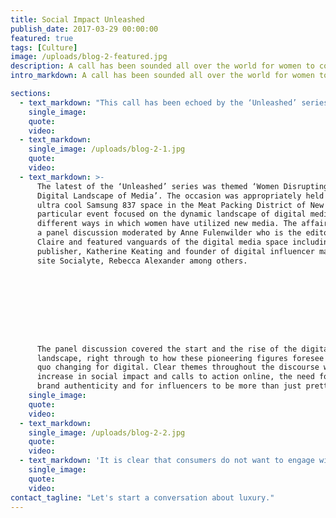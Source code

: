 ```yaml
---
title: Social Impact Unleashed
publish_date: 2017-03-29 00:00:00
featured: true
tags: [Culture]
image: /uploads/blog-2-featured.jpg
description: A call has been sounded all over the world for women to come together and to start disrupting spaces and changing the way we traditionally view media channels.​
intro_markdown: A call has been sounded all over the world for women to come together and to start disrupting spaces and changing the way we traditionally view media channels.​

sections:
  - text_markdown: "This call has been echoed by the ‘Unleashed’ series of events, highlighting challenges faced by women and the solutions they’ve found to combat them.&nbsp;[Unleashed](https://www.diamondsunleashed.org/)&nbsp;is a social impact brand whose net profits support girls' education and job creation globally. Founded by Kara Ross, a well-known jewelry designer and philanthropist, Unleashed aims to break the poverty cycle through education and job creation that includes bringing products made by woman artisans in developing countries to be sold in the United States.​"
    single_image:
    quote:
    video:
  - text_markdown:
    single_image: /uploads/blog-2-1.jpg
    quote:
    video:
  - text_markdown: >-
      The latest of the ‘Unleashed’ series was themed ‘Women Disrupting The
      Digital Landscape of Media’. The occasion was appropriately held at the
      ultra cool Samsung 837 space in the Meat Packing District of New York. This
      particular event focused on the dynamic landscape of digital media and the
      different ways in which women have utilized new media. The affair was
      a panel discussion moderated by Anne Fulenwilder who is the editor of Marie
      Claire and featured vanguards of the digital media space including VICE
      publisher, Katherine Keating and founder of digital influencer management
      site Socialyte, Rebecca Alexander among others.









      The panel discussion covered the start and the rise of the digital media
      landscape, right through to how these pioneering figures foresee the status
      quo changing for digital. Clear themes throughout the discourse were, the
      increase in social impact and calls to action online, the need for more
      brand authenticity and for influencers to be more than just pretty faces.​
    single_image:
    quote:
    video:
  - text_markdown:
    single_image: /uploads/blog-2-2.jpg
    quote:
    video:
  - text_markdown: 'It is clear that consumers do not want to engage with brands that can only post cool pictures and regurgitate buzzwords anymore. Consumers want brands that are not only profit- driven but brands that are cognizant of social issues and use their profits as an agent for good. Rebecca Alexander who engages with both brands and influencers, noted that the time of the superficial and socially unaware influencer is up. This means digital brand campaigns will need better EQ’s and understand the issues faced and supported by their followers if they are to succeed. This shift in how digital media is consumed means that every time a brand puts out a digital campaign, they are no longer courting potential brand loyalists but rather potential brand advocates.​'
    single_image:
    quote:
    video:
contact_tagline: "Let's start a conversation about luxury."
---
```



